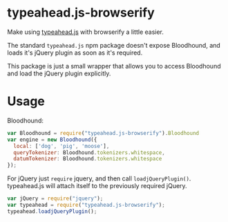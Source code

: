 # typeahead.js-browserify

Make using [typeahead.js](http://twitter.github.io/typeahead.js/) with browserify a little easier. 

The standard `typeahead.js` npm package doesn't expose Bloodhound, and loads it's jQuery plugin as soon as it's required. 

This package is just a small wrapper that allows you to access Bloodhound and load the jQuery plugin explicitly. 

# Usage

Bloodhound: 
```javascript
var Bloodhound = require("typeahead.js-browserify").Bloodhound 
var engine = new Bloodhound({
  local: ['dog', 'pig', 'moose'],
  queryTokenizer: Bloodhound.tokenizers.whitespace,
  datumTokenizer: Bloodhound.tokenizers.whitespace
});
```

For jQuery just `require` jquery, and then call `loadjQueryPlugin()`. typeahead.js will attach itself to the previously required jQuery.

```javascript
var jQuery = require("jquery");
var typeahead = require("typeahead.js-browserify");
typeahead.loadjQueryPlugin();
```
